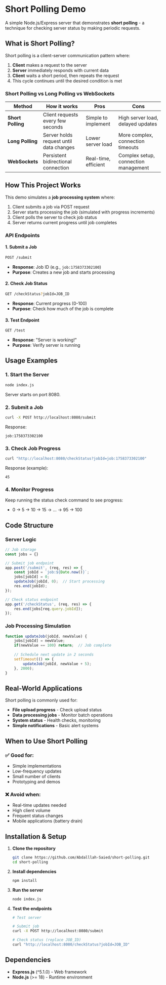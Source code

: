 # Short Polling Demo

A simple Node.js/Express server that demonstrates **short polling** - a technique for checking server status by making periodic requests.

## What is Short Polling?

Short polling is a client-server communication pattern where:

1. **Client** makes a request to the server
2. **Server** immediately responds with current data
3. **Client** waits a short period, then repeats the request
4. This cycle continues until the desired condition is met

### Short Polling vs Long Polling vs WebSockets

| Method | How it works | Pros | Cons |
|--------|-------------|------|------|
| **Short Polling** | Client requests every few seconds | Simple to implement | High server load, delayed updates |
| **Long Polling** | Server holds request until data changes | Lower server load | More complex, connection timeouts |
| **WebSockets** | Persistent bidirectional connection | Real-time, efficient | Complex setup, connection management |

## How This Project Works

This demo simulates a **job processing system** where:

1. Client submits a job via POST request
2. Server starts processing the job (simulated with progress increments)
3. Client polls the server to check job status
4. Server returns current progress until job completes

### API Endpoints

#### 1. Submit a Job
```bash
POST /submit
```
- **Response**: Job ID (e.g., `job:1758373302100`)
- **Purpose**: Creates a new job and starts processing

#### 2. Check Job Status
```bash
GET /checkStatus?jobId=JOB_ID
```
- **Response**: Current progress (0-100)
- **Purpose**: Check how much of the job is complete

#### 3. Test Endpoint
```bash
GET /test
```
- **Response**: "Server is working!"
- **Purpose**: Verify server is running

## Usage Examples

### 1. Start the Server
```bash
node index.js
```
Server starts on port 8080.

### 2. Submit a Job
```bash
curl -X POST http://localhost:8080/submit
```
Response:
```
job:1758373302100
```

### 3. Check Job Progress
```bash
curl "http://localhost:8080/checkStatus?jobId=job:1758373302100"
```
Response (example):
```
45
```

### 4. Monitor Progress
Keep running the status check command to see progress:
- 0 → 5 → 10 → 15 → ... → 95 → 100

## Code Structure

### Server Logic
```javascript
// Job storage
const jobs = {}

// Submit job endpoint
app.post('/submit', (req, res) => {
    const jobId = `job:${Date.now()}`;
    jobs[jobId] = 0;
    updateJob(jobId, 0);  // Start processing
    res.end(jobId);
});

// Check status endpoint
app.get('/checkStatus', (req, res) => {
    res.end(jobs[req.query.jobId]);
});
```

### Job Processing Simulation
```javascript
function updateJob(jobId, newValue) {
    jobs[jobId] = newValue;
    if(newValue == 100) return;  // Job complete
    
    // Schedule next update in 2 seconds
    setTimeout(() => {
        updateJob(jobId, newValue + 5);
    }, 2000);
}
```

## Real-World Applications

Short polling is commonly used for:

- **File upload progress** - Check upload status
- **Data processing jobs** - Monitor batch operations
- **System status** - Health checks, monitoring
- **Simple notifications** - Basic alert systems

## When to Use Short Polling

### ✅ Good for:
- Simple implementations
- Low-frequency updates
- Small number of clients
- Prototyping and demos

### ❌ Avoid when:
- Real-time updates needed
- High client volume
- Frequent status changes
- Mobile applications (battery drain)

## Installation & Setup

1. **Clone the repository**
   ```bash
   git clone https://github.com/Abdalllah-Saied/short-polling.git
   cd short-polling
   ```

2. **Install dependencies**
   ```bash
   npm install
   ```

3. **Run the server**
   ```bash
   node index.js
   ```

4. **Test the endpoints**
   ```bash
   # Test server
   
   # Submit job
   curl -X POST http://localhost:8080/submit
   
   # Check status (replace JOB_ID)
   curl "http://localhost:8080/checkStatus?jobId=JOB_ID"
   ```

## Dependencies

- **Express.js** (^5.1.0) - Web framework
- **Node.js** (>= 18) - Runtime environment
